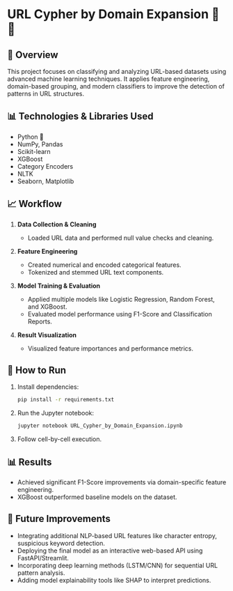 
# URL Cypher by Domain Expansion 🔐🌐

## 📌 Overview

This project focuses on classifying and analyzing URL-based datasets using advanced machine learning techniques. It applies feature engineering, domain-based grouping, and modern classifiers to improve the detection of patterns in URL structures.

## 📊 Technologies & Libraries Used

- Python 🐍  
- NumPy, Pandas  
- Scikit-learn  
- XGBoost  
- Category Encoders  
- NLTK  
- Seaborn, Matplotlib

## 📈 Workflow

1. **Data Collection & Cleaning**  
   - Loaded URL data and performed null value checks and cleaning.

2. **Feature Engineering**  
   - Created numerical and encoded categorical features.  
   - Tokenized and stemmed URL text components.

3. **Model Training & Evaluation**  
   - Applied multiple models like Logistic Regression, Random Forest, and XGBoost.  
   - Evaluated model performance using F1-Score and Classification Reports.

4. **Result Visualization**  
   - Visualized feature importances and performance metrics.

## 📌 How to Run

1. Install dependencies:
   ```bash
   pip install -r requirements.txt
   ```

2. Run the Jupyter notebook:
   ```bash
   jupyter notebook URL_Cypher_by_Domain_Expansion.ipynb
   ```

3. Follow cell-by-cell execution.

## 📊 Results

- Achieved significant F1-Score improvements via domain-specific feature engineering.
- XGBoost outperformed baseline models on the dataset.

## 🌱 Future Improvements

- Integrating additional NLP-based URL features like character entropy, suspicious keyword detection.
- Deploying the final model as an interactive web-based API using FastAPI/Streamlit.
- Incorporating deep learning methods (LSTM/CNN) for sequential URL pattern analysis.
- Adding model explainability tools like SHAP to interpret predictions.
